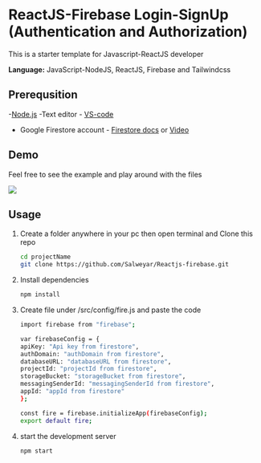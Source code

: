 # ReactJS-Firebase Login-SignUp (Authentication and Authorization)

This is a starter template for Javascript-ReactJS developer

**Language:** JavaScript-NodeJS, ReactJS, Firebase and Tailwindcss


## Prerequsition

-[Node.js](https://nodejs.org/en/download/)
-Text editor - [VS-code](https://code.visualstudio.com/) 
- Google Firestore account - [Firestore docs](https://firebase.google.com/docs/firestore/quickstart#web) or [Video](https://www.youtube.com/watch?v=2Vf1D-rUMwE&feature=youtu.be)


## Demo

Feel free to see the example and play around with the files

![](https://salweyar.github.io/images/react-firebase/react-firebase-login-signup.gif)

## Usage

1. Create a folder anywhere in your pc then open terminal and Clone this repo

   ```bash
   cd projectName
   git clone https://github.com/Salweyar/Reactjs-firebase.git
   ```

2. Install dependencies

   ```bash
   npm install
   ```
   
3. Create file under /src/config/fire.js and paste the code

   ```bash
   import firebase from "firebase";

   var firebaseConfig = {
   apiKey: "Api key from firestore",
   authDomain: "authDomain from firestore",
   databaseURL: "databaseURL from firestore",
   projectId: "projectId from firestore",
   storageBucket: "storageBucket from firestore",
   messagingSenderId: "messagingSenderId from firestore",
   appId: "appId from firestore"
   };

   const fire = firebase.initializeApp(firebaseConfig);
   export default fire;
    ```

4. start the development server

   ```bash
   npm start
   ```
